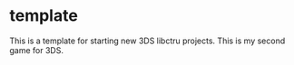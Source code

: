 # template

This is a template for starting new 3DS libctru projects.
This is my second game for 3DS.
